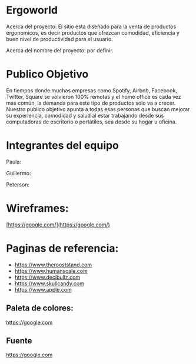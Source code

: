 # Ergoworld

Acerca del proyecto: El sitio esta diseñado para la venta de productos ergonomicos, es decir productos que ofrezcan comodidad, eficiencia y buen nivel de productividad para el usuario.

Acerca del nombre del proyecto: por definir.

# Publico Objetivo

En tiempos donde muchas empresas como Spotify, Airbnb, Facebook, Twitter, Square se volvieron 100% remotas y el home office es cada vez mas común, la demanda para este tipo de productos solo va a crecer. Nuestro publico objetivo apunta a todas esas personas que buscan mejorar su experiencia, comodidad y salud al estar trabajando desde sus computadoras de escritorio o portátiles, sea desde su hogar u oficina.

# Integrantes del equipo

Paula:

Guillermo:

Peterson: 

# Wireframes:

[https://google.com/](https://google.com/)

# Paginas de referencia:

* https://www.therooststand.com
* https://www.humanscale.com
* https://www.decibullz.com
* https://www.skullcandy.com
* https://www.apple.com

## Paleta de colores:

https://google.com

## Fuente

https://google.com
